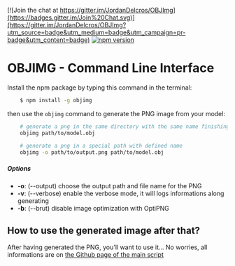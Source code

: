 [![Join the chat at https://gitter.im/JordanDelcros/OBJImg](https://badges.gitter.im/Join%20Chat.svg)](https://gitter.im/JordanDelcros/OBJImg?utm_source=badge&utm_medium=badge&utm_campaign=pr-badge&utm_content=badge)
[![npm version](https://badge.fury.io/js/objimg.svg)](https://www.npmjs.com/package/objimg)

# OBJIMG - Command Line Interface
 
Install the npm package by typing this command in the terminal:
```bash
	$ npm install -g objimg
```

then use the `objimg` command to generate the PNG image from your model:

```bash
	# generate a png in the same directory with the same name finishing by *.png
	objimg path/to/model.obj 
	
	# generate a png in a special path with defined name
	objimg -o path/to/output.png path/to/model.obj

```

##### Options

 - **-o**: (--output) choose the output path and file name for the PNG
 - **-v**: (--verbose) enable the verbose mode, it will logs informations along generating
 - **-b**: (--brut) disable image optimization with OptiPNG

## How to use the generated image after that?

After having generated the PNG, you'll want to use it... No worries, all informations are on [the Github page of the main script](https://github.com/JordanDelcros/OBJImg)